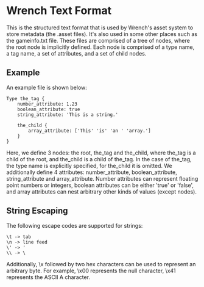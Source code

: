 # Wrench Text Format

This is the structured text format that is used by Wrench's asset system to store metadata (the .asset files). It's also used in some other places such as the gameinfo.txt file. These files are comprised of a tree of nodes, where the root node is implicitly defined. Each node is comprised of a type name, a tag name, a set of attributes, and a set of child nodes.

## Example

An example file is shown below:

	Type the_tag {
		number_attribute: 1.23
		boolean_attribute: true
		string_attribute: 'This is a string.'
		
		the_child {
			array_attribute: ['This' 'is' 'an ' 'array.']
		}
	}

Here, we define 3 nodes: the root, the_tag and the_child, where the_tag is a child of the root, and the_child is a child of the_tag. In the case of the_tag, the type name is explicitly specified, for the_child it is omitted. We additionally define 4 attributes: number_attribute, boolean_attribute, string_attribute and array_attribute. Number attributes can represent floating point numbers or integers, boolean attributes can be either 'true' or 'false', and array attributes can nest arbitrary other kinds of values (except nodes).

## String Escaping

The following escape codes are supported for strings:

	\t -> tab
	\n -> line feed
	\' -> '
	\\ -> \

Additionally, \\x followed by two hex characters can be used to represent an arbitrary byte. For example, \\x00 represents the null character, \\x41 represents the ASCII A character.
